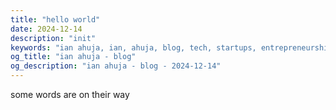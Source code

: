```yaml
---
title: "hello world"
date: 2024-12-14
description: "init"
keywords: "ian ahuja, ian, ahuja, blog, tech, startups, entrepreneurship, sales, b2b, saas"
og_title: "ian ahuja - blog"
og_description: "ian ahuja - blog - 2024-12-14"
---
```


some words are on their way
